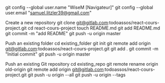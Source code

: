 
git config --global user.name "WiseM [Navigateur]"
git config --global user.email "samuel.litzler39@gmail.com"

Create a new repository
git clone git@gitlab.com:todoassos/react-cours-project.git
cd react-cours-project
touch README.md
git add README.md
git commit -m "add README"
git push -u origin master

Push an existing folder
cd existing_folder
git init
git remote add origin git@gitlab.com:todoassos/react-cours-project.git
git add .
git commit -m "Initial commit"
git push -u origin master

Push an existing Git repository
cd existing_repo
git remote rename origin old-origin
git remote add origin git@gitlab.com:todoassos/react-cours-project.git
git push -u origin --all
git push -u origin --tags
